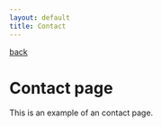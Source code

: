 ```yaml
---
layout: default
title: Contact
---
```


[back](./)

# Contact page

This is an example of an contact page.



